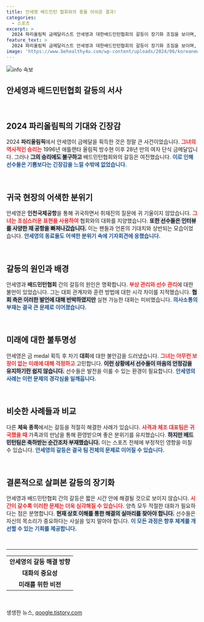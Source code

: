 ```yaml
---
title: 안세영 배드민턴 협회와의 충돌 아쉬운 결과!
categories:
  - 스포츠
excerpt: >
  2024 파리올림픽 금메달리스트 안세영과 대한배드민턴협회의 갈등이 장기화 조짐을 보이며, 선수와 관계자의 축제 분위기를 흐리고 있다. 귀국 후 입을 닫은 안세영은 신중한 발언과 함께 문제 해결의 필요성을 절실히 느끼고 있다.
feature_text: >
  2024 파리올림픽 금메달리스트 안세영과 대한배드민턴협회의 갈등이 장기화 조짐을 보이며, 선수와 관계자의 축제 분위기를 흐리고 있다. 귀국 후 입을 닫은 안세영은 신중한 발언과 함께 문제 해결의 필요성을 절실히 느끼고 있다.
image: 'https://www.behealthy4u.com/wp-content/uploads/2024/06/koreanews.jpg'
---
```


<p><img src="https://www.behealthy4u.com/wp-content/uploads/2024/06/koreanews.jpg" alt="info 속보" /></p>

<h2 data-ke-size="size26">안세영과 배드민턴협회 갈등의 서사</h2>

<p data-ke-size="size16">&nbsp;</p>

<h2 data-ke-size="size26">2024 파리올림픽의 기대와 긴장감</h2>

<p data-ke-size="size16">2024 <b>파리올림픽</b>에서 안세영이 금메달을 획득한 것은 정말 큰 사건이었습니다. <b><span style="color: #ee2323;">그녀의 역사적인 승리는</span></b> 1996년 애틀랜타 올림픽 방수현 이후 28년 만의 여자 단식 금메달입니다. 그러나 <b><span style="background-color: #21538527;">그의 승리에도 불구하고</span></b> 배드민턴협회와의 갈등은 여전했습니다. <b><span style="color: #1a5490;">이로 인해 선수들은 기쁨보다는 긴장감을 느낄 수밖에 없었습니다.</span></b></p>

<p data-ke-size="size16">&nbsp;</p>

<h2 data-ke-size="size26">귀국 현장의 어색한 분위기</h2>

<p data-ke-size="size16">안세영은 <b>인천국제공항</b>을 통해 귀국하면서 취재진의 질문에 귀 기울이지 않았습니다. <b><span style="color: #ee2323;">그녀는 조심스러운 표현을 사용하여</span></b> 협회와의 대화를 지양했습니다. <b><span style="background-color: #21538527;">또한 선수들은 인터뷰를 사양한 채 공항을 빠져나갔습니다.</span></b> 이는 팬들과 언론의 기대치와 상반되는 모습이었습니다. <b><span style="color: #1a5490;">안세영의 동료들도 어색한 분위기 속에 기자회견에 응했습니다.</span></b></p>

<p data-ke-size="size16">&nbsp;</p>

<h2 data-ke-size="size26">갈등의 원인과 배경</h2>

<p data-ke-size="size16">안세영과 <b>배드민턴협회</b> 간의 갈등의 원인은 명확합니다. <b><span style="color: #ee2323;">부상 관리와 선수 관리</span></b>에 대한 불만이 있었습니다. 그는 대회 관계자와 훈련 방법에 대한 시각 차이를 지적했습니다. <b><span style="background-color: #21538527;">협회 측은 이러한 발언에 대해 반박하였지만</span></b> 실현 가능한 대화는 미비했습니다. <b><span style="color: #1a5490;">의사소통의 부재는 결국 큰 문제로 이어졌습니다.</span></b></p>

<p data-ke-size="size16">&nbsp;</p>

<h2 data-ke-size="size26">미래에 대한 불투명성</h2>

<p data-ke-size="size16">안세영은 금 medal 획득 후 차기 <b>대회</b>에 대한 불안감을 드러냈습니다. <b><span style="color: #ee2323;">그녀는 아무런 보장이 없는 미래에 대해 걱정하고</span></b> 고민합니다. <b><span style="background-color: #21538527;">이런 상황에서 선수들이 마음의 안정감을 유지하기란 쉽지 않습니다.</span></b> 선수들은 발전을 이룰 수 있는 환경이 필요합니다. <b><span style="color: #1a5490;">안세영의 사례는 이런 문제의 경각심을 일깨웁니다.</span></b></p>

<p data-ke-size="size16">&nbsp;</p>

<h2 data-ke-size="size26">비슷한 사례들과 비교</h2>

<p data-ke-size="size16">다른 <b>체육 종목</b>에서는 갈등을 적절히 해결한 사례가 있습니다. <b><span style="color: #ee2323;">사격과 체조 대표팀은 귀국했을 때</span></b> 가족과의 만남을 통해 환영받으며 좋은 분위기를 유지했습니다. <b><span style="background-color: #21538527;">하지만 배드민턴팀은 축하받는 순간조차 부재했습니다.</span></b> 이는 스포츠 전체에 부정적인 영향을 미칠 수 있습니다. <b><span style="color: #1a5490;">안세영의 갈등은 결국 팀 전체의 문제로 이어질 수 있습니다.</span></b></p>

<p data-ke-size="size16">&nbsp;</p>

<h2 data-ke-size="size26">결론적으로 살펴본 갈등의 장기화</h2>

<p data-ke-size="size16">안세영과 배드민턴협회 간의 갈등은 짧은 시간 안에 해결될 것으로 보이지 않습니다. <b><span style="color: #ee2323;">시간이 갈수록 이러한 문제는 더욱 심각해질 수 있습니다.</span></b> 양측 모두 적절한 대화가 필요하다는 점은 분명합니다. <b><span style="background-color: #21538527;">현재 상호 이해를 통한 해결의 실마리를 찾아야 합니다.</span></b> 선수들은 자신의 목소리가 중요하다는 사실을 잊지 말아야 합니다. <b><span style="color: #1a5490;">이 모든 과정은 향후 체계를 개선할 수 있는 기회를 제공합니다.</span></b></p> 

<p data-ke-size="size16">&nbsp;</p>

<hr>

<table style="width: 100%;">
    <tbody>
        <tr>
            <td style="text-align: center; height: 17px;"><b>안세영의 갈등 해결 방향</b></td>
        </tr>
        <tr>
            <td style="text-align: center; height: 17px;"><b>대화의 중요성</b></td>
        </tr>
        <tr>
            <td style="text-align: center; height: 17px;"><b>미래를 위한 비전</b></td>
        </tr>
    </tbody>
</table>

<p data-ke-size="size16">&nbsp;</p>
생생한 뉴스, <a href="https://qoogle.tistory.com" rel="dofollow">qoogle.tistory.com</a>


